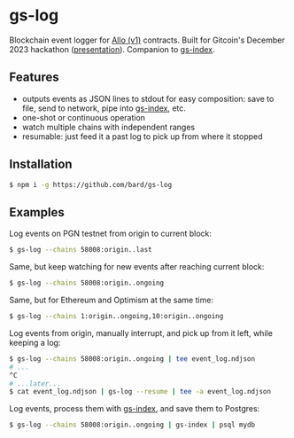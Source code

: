 # gs-log

Blockchain event logger for [Allo (v1)](https://github.com/gitcoinco/grants-stack-allo-contracts-v1) contracts. Built for Gitcoin's December 2023 hackathon ([presentation](https://github.com/bard/gitcoin-hackathon-2023-presentation)). Companion to [gs-index](https://github.com/bard/gs-index).

## Features

- outputs events as JSON lines to stdout for easy composition: save to file, send to network, pipe into [gs-index](https://github.com/bard/gs-index), etc.
- one-shot or continuous operation
- watch multiple chains with independent ranges
- resumable: just feed it a past log to pick up from where it stopped

## Installation

```sh
$ npm i -g https://github.com/bard/gs-log
```

## Examples

Log events on PGN testnet from origin to current block:

```sh
$ gs-log --chains 58008:origin..last
```

Same, but keep watching for new events after reaching current block:

```sh
$ gs-log --chains 58008:origin..ongoing
```

Same, but for Ethereum and Optimism at the same time:

```sh
$ gs-log --chains 1:origin..ongoing,10:origin..ongoing
```

Log events from origin, manually interrupt, and pick up from it left, while keeping a log:

```sh
$ gs-log --chains 58008:origin..ongoing | tee event_log.ndjson
# ...
^C
# ...later...
$ cat event_log.ndjson | gs-log --resume | tee -a event_log.ndjson
```

Log events, process them with [gs-index](https://github.com/bard/gs-index), and save them to Postgres:

```sh
$ gs-log --chains 58008:origin..ongoing | gs-index | psql mydb
```
